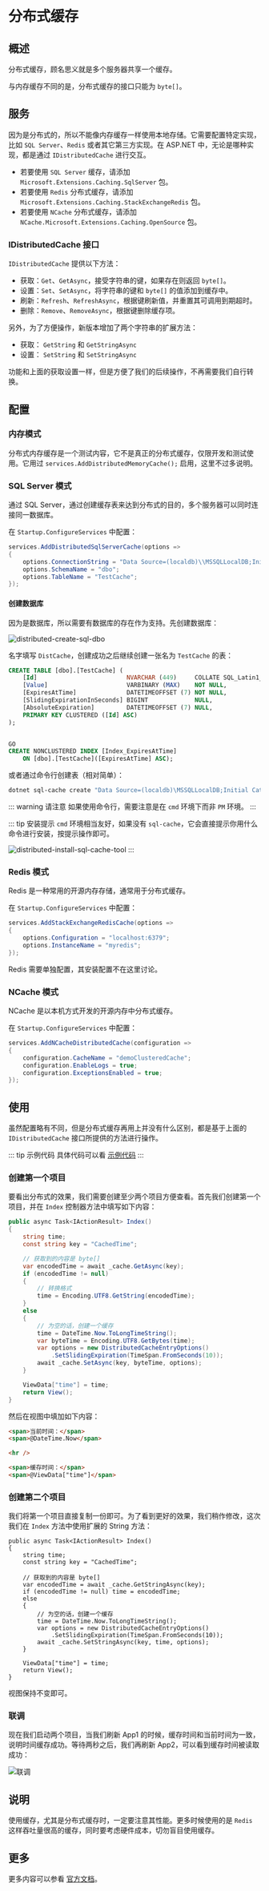 # 分布式缓存

## 概述

分布式缓存，顾名思义就是多个服务器共享一个缓存。

与内存缓存不同的是，分布式缓存的接口只能为 `byte[]`。

## 服务

因为是分布式的，所以不能像内存缓存一样使用本地存储。它需要配置特定实现，比如 `SQL Server`、`Redis` 或者其它第三方实现。在 ASP.NET 中，无论是哪种实现，都是通过 `IDistributedCache` 进行交互。

- 若要使用 `SQL Server` 缓存，请添加 `Microsoft.Extensions.Caching.SqlServer` 包。
- 若要使用 `Redis` 分布式缓存，请添加 `Microsoft.Extensions.Caching.StackExchangeRedis` 包。
- 若要使用 `NCache` 分布式缓存，请添加 `NCache.Microsoft.Extensions.Caching.OpenSource` 包。

### IDistributedCache 接口

`IDistributedCache` 提供以下方法：

- 获取：`Get`、`GetAsync`，接受字符串的键，如果存在则返回 `byte[]`。
- 设置：`Set`、`SetAsync`，将字符串的键和 `byte[]` 的值添加到缓存中。
- 刷新：`Refresh`、`RefreshAsync`，根据键刷新值，并重置其可调用到期超时。
- 删除：`Remove`、`RemoveAsync`，根据键删除缓存项。

另外，为了方便操作，新版本增加了两个字符串的扩展方法：

- 获取： `GetString` 和 `GetStringAsync`
- 设置： `SetString` 和 `SetStringAsync`

功能和上面的获取设置一样，但是方便了我们的后续操作，不再需要我们自行转换。

## 配置

### 内存模式

分布式内存缓存是一个测试内容，它不是真正的分布式缓存，仅限开发和测试使用。它用过 `services.AddDistributedMemoryCache();` 启用，这里不过多说明。

### SQL Server 模式

通过 SQL Server，通过创建缓存表来达到分布式的目的，多个服务器可以同时连接同一数据库。

在 `Startup.ConfigureServices` 中配置：

```csharp
services.AddDistributedSqlServerCache(options =>
{
    options.ConnectionString = "Data Source=(localdb)\\MSSQLLocalDB;Initial Catalog=DistCache;Integrated Security=True;";
    options.SchemaName = "dbo";
    options.TableName = "TestCache";
});
```

#### 创建数据库

因为是数据库，所以需要有数据库的存在作为支持。先创建数据库：

<img :src="$withBase('/assets/roadmap/dotnet/cache/distributed-create-sql-dbo.png')" alt="distributed-create-sql-dbo">

名字填写 `DistCache`，创建成功之后继续创建一张名为 `TestCache` 的表：

```sql
CREATE TABLE [dbo].[TestCache] (
    [Id]                         NVARCHAR (449)     COLLATE SQL_Latin1_General_CP1_CS_AS NOT NULL,
    [Value]                      VARBINARY (MAX)    NOT NULL,
    [ExpiresAtTime]              DATETIMEOFFSET (7) NOT NULL,
    [SlidingExpirationInSeconds] BIGINT             NULL,
    [AbsoluteExpiration]         DATETIMEOFFSET (7) NULL,
    PRIMARY KEY CLUSTERED ([Id] ASC)
);


GO
CREATE NONCLUSTERED INDEX [Index_ExpiresAtTime]
    ON [dbo].[TestCache]([ExpiresAtTime] ASC);
```

或者通过命令行创建表（相对简单）：

```sh
dotnet sql-cache create "Data Source=(localdb)\MSSQLLocalDB;Initial Catalog=DistCache;Integrated Security=True;" dbo TestCache
```

::: warning 请注意
如果使用命令行，需要注意是在 `cmd` 环境下而非 `PM` 环境。
:::

::: tip 安装提示
`cmd` 环境相当友好，如果没有 `sql-cache`，它会直接提示你用什么命令进行安装，按提示操作即可。

<img :src="$withBase('/assets/roadmap/dotnet/cache/distributed-install-sql-cache-tool.png')" alt="distributed-install-sql-cache-tool">
:::

### Redis 模式

Redis 是一种常用的开源内存存储，通常用于分布式缓存。

在 `Startup.ConfigureServices` 中配置：

```csharp
services.AddStackExchangeRedisCache(options =>
{
    options.Configuration = "localhost:6379";
    options.InstanceName = "myredis";
});
```

Redis 需要单独配置，其安装配置不在这里讨论。

### NCache 模式

NCache 是以本机方式开发的开源内存中分布式缓存。

在 `Startup.ConfigureServices` 中配置：

```csharp
services.AddNCacheDistributedCache(configuration =>
{
    configuration.CacheName = "demoClusteredCache";
    configuration.EnableLogs = true;
    configuration.ExceptionsEnabled = true;
});
```

## 使用

虽然配置略有不同，但是分布式缓存再用上并没有什么区别，都是基于上面的 `IDistributedCache` 接口所提供的方法进行操作。

::: tip 示例代码
具体代码可以看 [示例代码](https://github.com/jeremyjone/dotnet-study-road/tree/master/Cache/DistributedCache)
:::

### 创建第一个项目

要看出分布式的效果，我们需要创建至少两个项目方便查看。首先我们创建第一个项目，并在 `Index` 控制器方法中填写如下内容：

```csharp
public async Task<IActionResult> Index()
{
    string time;
    const string key = "CachedTime";

    // 获取到的内容是 byte[]
    var encodedTime = await _cache.GetAsync(key);
    if (encodedTime != null)
    {
        // 转换格式
        time = Encoding.UTF8.GetString(encodedTime);
    }
    else
    {
        // 为空的话，创建一个缓存
        time = DateTime.Now.ToLongTimeString();
        var byteTime = Encoding.UTF8.GetBytes(time);
        var options = new DistributedCacheEntryOptions()
            .SetSlidingExpiration(TimeSpan.FromSeconds(10));
        await _cache.SetAsync(key, byteTime, options);
    }

    ViewData["time"] = time;
    return View();
}
```

然后在视图中填加如下内容：

```html
<span>当前时间：</span>
<span>@DateTime.Now</span>

<hr />

<span>缓存时间：</span>
<span>@ViewData["time"]</span>
```

### 创建第二个项目

我们将第一个项目直接复制一份即可。为了看到更好的效果，我们稍作修改，这次我们在 `Index` 方法中使用扩展的 String 方法：

```csharp{7,15}
public async Task<IActionResult> Index()
{
    string time;
    const string key = "CachedTime";

    // 获取到的内容是 byte[]
    var encodedTime = await _cache.GetStringAsync(key);
    if (encodedTime != null) time = encodedTime;
    else
    {
        // 为空的话，创建一个缓存
        time = DateTime.Now.ToLongTimeString();
        var options = new DistributedCacheEntryOptions()
            .SetSlidingExpiration(TimeSpan.FromSeconds(10));
        await _cache.SetStringAsync(key, time, options);
    }

    ViewData["time"] = time;
    return View();
}
```

视图保持不变即可。

### 联调

现在我们启动两个项目，当我们刷新 App1 的时候，缓存时间和当前时间为一致，说明时间缓存成功。等待两秒之后，我们再刷新 App2，可以看到缓存时间被读取成功：

<img :src="$withBase('/assets/roadmap/dotnet/cache/test.png')" alt="联调">

## 说明

使用缓存，尤其是分布式缓存时，一定要注意其性能。更多时候使用的是 `Redis` 这样吞吐量很高的缓存，同时要考虑硬件成本，切勿盲目使用缓存。

## 更多

更多内容可以参看 [官方文档](https://docs.microsoft.com/zh-cn/aspnet/core/performance/caching/distributed)。
